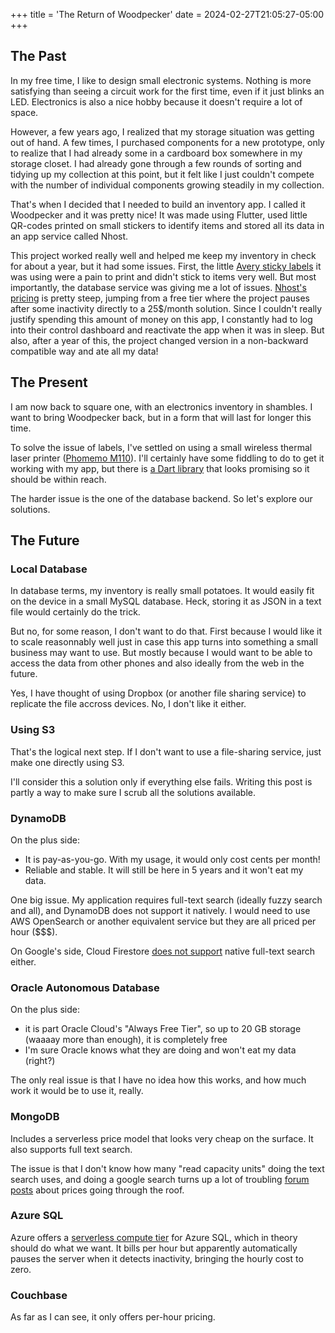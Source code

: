 +++
title = 'The Return of Woodpecker'
date = 2024-02-27T21:05:27-05:00
+++

## The Past

In my free time, I like to design small electronic systems. Nothing is
more satisfying than seeing a circuit work for the first time, even if
it just blinks an LED. Electronics is also a nice hobby because it
doesn't require a lot of space.

However, a few years ago, I realized that my storage situation was
getting out of hand. A few times, I purchased components for a new
prototype, only to realize that I had already some in a cardboard box
somewhere in my storage closet. I had already gone through a few
rounds of sorting and tidying up my collection at this point, but it
felt like I just couldn't compete with the number of individual
components growing steadily in my collection.

That's when I decided that I needed to build an inventory app. I
called it Woodpecker and it was pretty nice! It was made using
Flutter, used little QR-codes printed on small stickers to identify
items and stored all its data in an app service called Nhost.

This project worked really well and helped me keep my inventory in
check for about a year, but it had some issues. First, the little
[Avery sticky labels][1] it was using were a pain to print and didn't
stick to items very well. But most importantly, the database service
was giving me a lot of issues. [Nhost's pricing][2] is pretty steep,
jumping from a free tier where the project pauses after some
inactivity directly to a 25$/month solution. Since I couldn't really
justify spending this amount of money on this app, I constantly had to
log into their control dashboard and reactivate the app when it was in
sleep. But also, after a year of this, the project changed version in
a non-backward compatible way and ate all my data!

## The Present

I am now back to square one, with an electronics inventory in
shambles. I want to bring Woodpecker back, but in a form that will
last for longer this time.

To solve the issue of labels, I've settled on using a small wireless
thermal laser printer ([Phomemo M110][3]). I'll certainly have some
fiddling to do to get it working with my app, but there is [a Dart
library](https://pub.dev/documentation/phomemo/latest/) that looks
promising so it should be within reach.

The harder issue is the one of the database backend. So let's explore
our solutions.

## The Future

### Local Database

In database terms, my inventory is really small potatoes. It would
easily fit on the device in a small MySQL database. Heck, storing it
as JSON in a text file would certainly do the trick.

But no, for some reason, I don't want to do that. First because I
would like it to scale reasonnably well just in case this app turns
into something a small business may want to use. But mostly because I
would want to be able to access the data from other phones and also
ideally from the web in the future.

Yes, I have thought of using Dropbox (or another file sharing service)
to replicate the file accross devices. No, I don't like it either.

### Using S3

That's the logical next step. If I don't want to use a file-sharing
service, just make one directly using S3.

I'll consider this a solution only if everything else fails. Writing
this post is partly a way to make sure I scrub all the solutions
available.

### DynamoDB

On the plus side:
- It is pay-as-you-go. With my usage, it would only cost cents per
  month!
- Reliable and stable. It will still be here in 5 years and it won't
  eat my data.

One big issue. My application requires full-text search (ideally fuzzy
search and all), and DynamoDB does not support it natively. I would
need to use AWS OpenSearch or another equivalent service but they are
all priced per hour ($$$).

On Google's side, Cloud Firestore [does not
support](https://firebase.google.com/docs/firestore/solutions/search)
native full-text search either.

### Oracle Autonomous Database

On the plus side:
- it is part Oracle Cloud's "Always Free Tier", so up to 20 GB storage
  (waaaay more than enough), it is completely free
- I'm sure Oracle knows what they are doing and won't eat my data
  (right?)
  
The only real issue is that I have no idea how this works, and how
much work it would be to use it, really.

### MongoDB

Includes a serverless price model that looks very cheap on the
surface. It also supports full text search.

The issue is that I don't know how many "read capacity units" doing
the text search uses, and doing a google search turns up a lot of
troubling [forum
posts](https://www.mongodb.com/community/forums/t/warning-mongo-db-serverless-pricing/187607)
about prices going through the roof.

### Azure SQL

Azure offers a [serverless compute
tier](https://learn.microsoft.com/en-us/azure/azure-sql/database/serverless-tier-overview?view=azuresql&tabs=general-purpose)
for Azure SQL, which in theory should do what we want. It bills per
hour but apparently automatically pauses the server when it detects
inactivity, bringing the hourly cost to zero.

### Couchbase

As far as I can see, it only offers per-hour pricing.


[1]: https://www.avery.com/products/labels/5418
[2]: https://nhost.io/pricing
[3]: https://phomemo.com/en-ca/products/m110-label-maker

